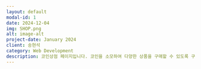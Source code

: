 ```yaml
---
layout: default
modal-id: 1
date: 2024-12-04
img: SHOP.png
alt: image-alt
project-date: January 2024
client: 송현석
category: Web Development
description: 코인상점 페이지입니다. 코인을 소모하여 다양한 상품을 구매할 수 있도록 구현 중입니다.
---
```

